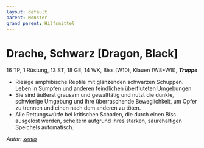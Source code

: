 ```yaml
---
layout: default
parent: Monster
grand_parent: Hilfsmittel
---
```


# Drache, Schwarz [Dragon, Black]
16 TP, 1 Rüstung, 13 ST, 18 GE, 14 WK, Biss (W10), Klauen (W8+W8), ***Truppe***
- Riesige amphibische Reptile mit glänzenden schwarzen Schuppen. Leben in Sümpfen und anderen feindlichen überfluteten Umgebungen.
- Sie sind äußerst grausam und gewalttätig und nutzt die dunkle, schwierige Umgebung und ihre überraschende Beweglichkeit, um Opfer zu trennen und einen nach dem anderen zu töten.
- Alle Rettungswürfe bei kritischen Schaden, die durch einen Biss ausgelöst werden, scheitern aufgrund ihres starken, säurehaltigen Speichels automatisch.

*Autor: [xenio](https://xenioinabottle.blogspot.com)*